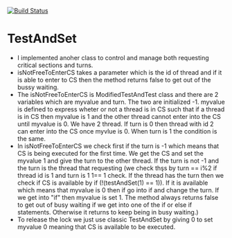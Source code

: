 [![Build Status](https://travis-ci.org/joemccann/dillinger.svg?branch=master)](https://travis-ci.org/joemccann/dillinger)


# TestAndSet

  - I implemented anoher class to control and manage both requesting critical sections and turns.
  - isNotFreeToEnterCS takes a parameter which is the id of thread and if it is able to enter to CS then the method returns false to get out of the bussy waiting.
  - The isNotFreeToEnterCS is ModifiedTestAndTest class and there are 2 variables which are myvalue and turn. The two are initialized -1. myvalue is defined to express wheter or not a thread is in CS such that if a thread is in CS then myvalue is 1 and the other thread cannot enter into the CS until myvalue is 0. We have 2 thread. If turn is 0 then thread with id 2 can enter into the CS once myvlue is 0. When turn is 1 the condition is the same.
  - In isNotFreeToEnterCS we check first if the turn is -1 which means that CS is being executed for the first time. We get the CS and set the myvalue 1 and give the turn to the other thread. If the turn is not -1 and the turn is the thread that requesting (we check thşs by turn == i%2 if thread id is 1 and turn is 1 1== 1 check. If the thread has the turn then we check if CS is available by if (!(testAndSet(1) == 1)). If it is available which means that myvalue is 0 then if go into if and change the turn. If we get into "if" then myvalue is set 1. The method always returns false to get out of busy waiting if we get into one of the if or else if statements. Otherwise it returns to keep being in busy waiting.)
  - To release the lock we just use classic TestAndSet by giving 0 to set myvalue 0 meaning that CS is available to be executed.
